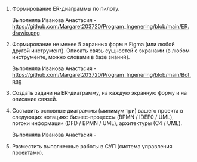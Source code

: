 1. Формирование ER-диаграммы по пилоту.

      Выполняла Иванова Анастасия -
   https://github.com/Margaret203720/Program_Ingenering/blob/main/ER.drawio.png

3. Формирование не менее 5 экранных форм в Figma (или любой другой инструмент). Описать связь сущностей с экранами (в любом инструменте, можно словами в базе знаний).

   Выполняла Иванова Анастасия -
https://github.com/Margaret203720/Program_Ingenering/blob/main/Bot.png

4. Создать задачи на ER-диаграмму, на каждую экранную форму и на описание связей.

5. Составить основные диаграммы (минимум три) вашего проекта в следующих нотациях: бизнес-процессы (BPMN / IDEF0 / UML), потоки информации (DFD / BPMN / UML), архитектуры (С4 / UML).

      Выполняла Иванова Анастасия -

6. Разместить выполненные работы в СУП (система управления проектами).
